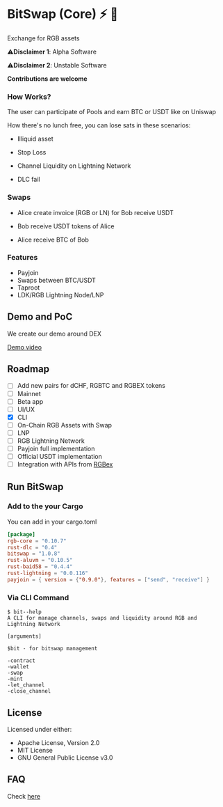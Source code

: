 # BitSwap (Core) ⚡ 💱

Exchange for RGB assets

⚠️**Disclaimer 1**: Alpha Software

⚠️**Disclaimer 2**: Unstable Software

**Contributions are welcome**

### How Works?

The user can participate of Pools and earn BTC or USDT like on Uniswap

How there's no lunch free, you can lose sats in these scenarios:

- Illiquid asset

- Stop Loss

- Channel Liquidity on Lightning Network

- DLC fail

### Swaps

- Alice create invoice (RGB or LN) for Bob receive USDT

- Bob receive USDT tokens of Alice

- Alice receive BTC of Bob

### Features

- Payjoin
- Swaps between BTC/USDT
- Taproot
- LDK/RGB Lightning Node/LNP

## Demo and PoC

We create our demo around DEX

[Demo video](https://github.com/BitSwap-BiFi/Bitswap-PoC/)

## Roadmap

- [ ] Add new pairs for dCHF, RGBTC and RGBEX tokens
- [ ] Mainnet
- [ ] Beta app
- [ ] UI/UX
- [x] CLI
- [ ] On-Chain RGB Assets with Swap
- [ ] LNP
- [ ] RGB Lightning Network
- [ ] Payjoin full implementation
- [ ] Official USDT implementation
- [ ] Integration with APIs from [RGBex](https://rgbex.io/)

## Run BitSwap

### Add to the your Cargo

You can add in your cargo.toml

```cargo.toml
[package]
rgb-core = "0.10.7"
rust-dlc = "0.4"
bitswap = "1.0.8"
rust-aluvm = "0.10.5"
rust-baid58 = "0.4.4"
rust-lightning = "0.0.116"
payjoin = { version = {"0.9.0"}, features = ["send", "receive"] }
```
### Via CLI Command

```cli
$ bit--help
A CLI for manage channels, swaps and liquidity around RGB and Lightning Network

[arguments]

$bit - for bitswap management

-contract
-wallet
-swap
-mint
-let_channel
-close_channel

```
## License

Licensed under either:

-  Apache License, Version 2.0 
-  MIT License
-  GNU General Public License v3.0

## FAQ

Check [here](https://github.com/BitSwap-BiFi/Bitswap-FAQ/)
